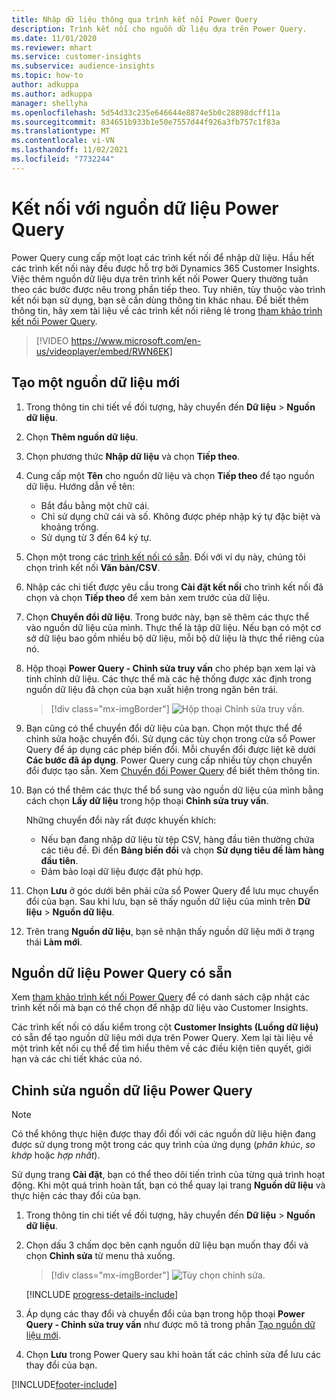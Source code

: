 ```yaml
---
title: Nhập dữ liệu thông qua trình kết nối Power Query
description: Trình kết nối cho nguồn dữ liệu dựa trên Power Query.
ms.date: 11/01/2020
ms.reviewer: mhart
ms.service: customer-insights
ms.subservice: audience-insights
ms.topic: how-to
author: adkuppa
ms.author: adkuppa
manager: shellyha
ms.openlocfilehash: 5d54d33c235e646644e8874e5b0c28898dcff11a
ms.sourcegitcommit: 834651b933b1e50e7557d44f926a3fb757c1f83a
ms.translationtype: MT
ms.contentlocale: vi-VN
ms.lasthandoff: 11/02/2021
ms.locfileid: "7732244"
---
```

# <a name="connect-to-a-power-query-data-source"></a>Kết nối với nguồn dữ liệu Power Query

Power Query cung cấp một loạt các trình kết nối để nhập dữ liệu. Hầu hết các trình kết nối này đều được hỗ trợ bởi Dynamics 365 Customer Insights. Việc thêm nguồn dữ liệu dựa trên trình kết nối Power Query thường tuân theo các bước được nêu trong phần tiếp theo. Tuy nhiên, tùy thuộc vào trình kết nối bạn sử dụng, bạn sẽ cần dùng thông tin khác nhau. Để biết thêm thông tin, hãy xem tài liệu về các trình kết nối riêng lẻ trong [tham khảo trình kết nối Power Query](/power-query/connectors/).

> [!VIDEO https://www.microsoft.com/en-us/videoplayer/embed/RWN6EK]

## <a name="create-a-new-data-source"></a>Tạo một nguồn dữ liệu mới

1. Trong thông tin chi tiết về đối tượng, hãy chuyển đến **Dữ liệu** > **Nguồn dữ liệu**.

1. Chọn **Thêm nguồn dữ liệu**.

1. Chọn phương thức **Nhập dữ liệu** và chọn **Tiếp theo**.

1. Cung cấp một **Tên** cho nguồn dữ liệu và chọn **Tiếp theo** để tạo nguồn dữ liệu. Hướng dẫn về tên: 
   - Bắt đầu bằng một chữ cái.
   - Chỉ sử dụng chữ cái và số. Không được phép nhập ký tự đặc biệt và khoảng trống.
   - Sử dụng từ 3 đến 64 ký tự.

1. Chọn một trong các [trình kết nối có sẵn](#available-power-query-data-sources). Đối với ví dụ này, chúng tôi chọn trình kết nối **Văn bản/CSV**.

1. Nhập các chi tiết được yêu cầu trong **Cài đặt kết nối** cho trình kết nối đã chọn và chọn **Tiếp theo** để xem bản xem trước của dữ liệu.

1. Chọn **Chuyển đổi dữ liệu**. Trong bước này, bạn sẽ thêm các thực thể vào nguồn dữ liệu của mình. Thực thể là tập dữ liệu. Nếu bạn có một cơ sở dữ liệu bao gồm nhiều bộ dữ liệu, mỗi bộ dữ liệu là thực thể riêng của nó.

1. Hộp thoại **Power Query - Chỉnh sửa truy vấn** cho phép bạn xem lại và tinh chỉnh dữ liệu. Các thực thể mà các hệ thống được xác định trong nguồn dữ liệu đã chọn của bạn xuất hiện trong ngăn bên trái.

   > [!div class="mx-imgBorder"]
   > ![Hộp thoại Chỉnh sửa truy vấn.](media/data-manager-configure-edit-queries.png "Hộp thoại Chỉnh sửa truy vấn")

1. Bạn cũng có thể chuyển đổi dữ liệu của bạn. Chọn một thực thể để chỉnh sửa hoặc chuyển đổi. Sử dụng các tùy chọn trong cửa sổ Power Query để áp dụng các phép biến đổi. Mỗi chuyển đổi được liệt kê dưới **Các bước đã áp dụng**. Power Query cung cấp nhiều tùy chọn chuyển đổi được tạo sẵn. Xem [Chuyển đổi Power Query](/power-query/power-query-what-is-power-query#transformations) để biết thêm thông tin.

1. Bạn có thể thêm các thực thể bổ sung vào nguồn dữ liệu của mình bằng cách chọn **Lấy dữ liệu** trong hộp thoại **Chỉnh sửa truy vấn**.

   Những chuyển đổi này rất được khuyến khích:

   - Nếu bạn đang nhập dữ liệu từ tệp CSV, hàng đầu tiên thường chứa các tiêu đề. Đi đến **Bảng biến đổi** và chọn **Sử dụng tiêu đề làm hàng đầu tiên**.
   - Đảm bảo loại dữ liệu được đặt phù hợp.

1. Chọn **Lưu** ở góc dưới bên phải cửa sổ Power Query để lưu mục chuyển đổi của bạn. Sau khi lưu, bạn sẽ thấy nguồn dữ liệu của mình trên **Dữ liệu** > **Nguồn dữ liệu**.

1. Trên trang **Nguồn dữ liệu**, bạn sẽ nhận thấy nguồn dữ liệu mới ở trạng thái **Làm mới**.

## <a name="available-power-query-data-sources"></a>Nguồn dữ liệu Power Query có sẵn

Xem [tham khảo trình kết nối Power Query](/power-query/connectors/) để có danh sách cập nhật các trình kết nối mà bạn có thể chọn để nhập dữ liệu vào Customer Insights. 

Các trình kết nối có dấu kiểm trong cột **Customer Insights (Luồng dữ liệu)** có sẵn để tạo nguồn dữ liệu mới dựa trên Power Query. Xem lại tài liệu về một trình kết nối cụ thể để tìm hiểu thêm về các điều kiện tiên quyết, giới hạn và các chi tiết khác của nó.

## <a name="edit-power-query-data-sources"></a>Chỉnh sửa nguồn dữ liệu Power Query

> [!NOTE]
> Có thể không thực hiện được thay đổi đối với các nguồn dữ liệu hiện đang được sử dụng trong một trong các quy trình của ứng dụng (*phân khúc*, *so khớp* hoặc *hợp nhất*). 
>
> Sử dụng trang **Cài đặt**, bạn có thể theo dõi tiến trình của từng quá trình hoạt động. Khi một quá trình hoàn tất, bạn có thể quay lại trang **Nguồn dữ liệu** và thực hiện các thay đổi của bạn.

1. Trong thông tin chi tiết về đối tượng, hãy chuyển đến **Dữ liệu** > **Nguồn dữ liệu**.

2. Chọn dấu 3 chấm dọc bên cạnh nguồn dữ liệu bạn muốn thay đổi và chọn **Chỉnh sửa** từ menu thả xuống.

   > [!div class="mx-imgBorder"]
   > ![Tùy chọn chỉnh sửa.](media/edit-option-data-sources.png "Tùy chọn chỉnh sửa")

   [!INCLUDE [progress-details-include](../includes/progress-details-pane.md)]
   
3. Áp dụng các thay đổi và chuyển đổi của bạn trong hộp thoại **Power Query - Chỉnh sửa truy vấn** như được mô tả trong phần [Tạo nguồn dữ liệu mới](#create-a-new-data-source).

4. Chọn **Lưu** trong Power Query sau khi hoàn tất các chỉnh sửa để lưu các thay đổi của bạn.


[!INCLUDE[footer-include](../includes/footer-banner.md)]
